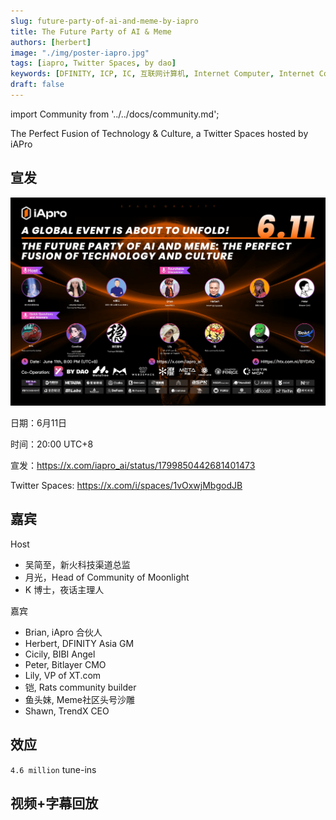 ```yaml
---
slug: future-party-of-ai-and-meme-by-iapro
title: The Future Party of AI & Meme
authors: [herbert]
image: "./img/poster-iapro.jpg"
tags: [iapro, Twitter Spaces, by dao]
keywords: [DFINITY, ICP, IC, 互联网计算机, Internet Computer, Internet Computer Protocol, Web3, Crypto, Blockchain, 区块链, 加密货币, DApp, 去中心化, 去中心化应用, developer, iapro, by dao, AI, Meme, culture]
draft: false
---
```


import Community from '../../docs/community.md';

 The Perfect Fusion of Technology & Culture, a Twitter Spaces hosted by iAPro

<!--truncate-->

## 宣发

![poster](./img/poster-iapro.jpg)

日期：6月11日

时间：20:00 UTC+8

宣发：https://x.com/iapro_ai/status/1799850442681401473

Twitter Spaces: https://x.com/i/spaces/1vOxwjMbgodJB

## 嘉宾

Host
- 吴简至，新火科技渠道总监
- 月光，Head of Community of Moonlight
- K 博士，夜话主理人

嘉宾
- Brian, iApro 合伙人
- Herbert, DFINITY Asia GM
- Cicily, BIBI Angel
- Peter, Bitlayer CMO
- Lily, VP of XT.com
- 铠, Rats community builder
- 鱼头妹, Meme社区头号沙雕
- Shawn, TrendX CEO

## 效应

`4.6 million` tune-ins

## 视频+字幕回放

<Community />